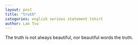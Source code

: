 ```yaml
---
layout: post
title: "truth"
categories: english serious statement tshirt
author: Lao Tsu
---
```

The truth is not always beautiful, nor beautiful words the truth.
